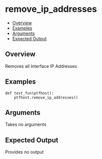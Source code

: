 # remove_ip_addresses

- [Overview](#overview)
- [Examples](#examples)
- [Arguments](#arguments)
- [Expected Output](#expected-output)

## Overview
Removes all Interface IP Addresses

## Examples
```
def test_fun(ptfhost):
    ptfhost.remove_ip_addresses()
```

## Arguments
Takes no arguments

## Expected Output
Provides no output